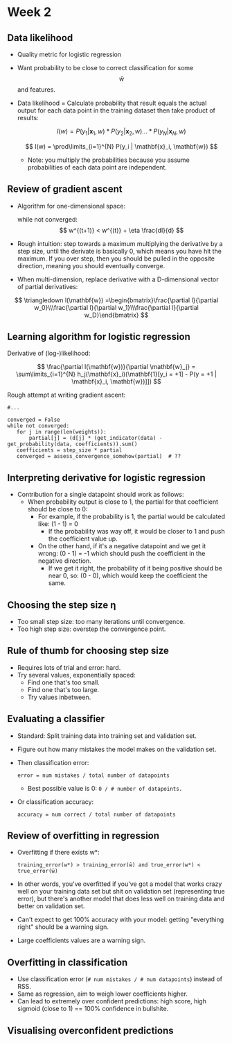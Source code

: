 # Week 2


## Data likelihood

* Quality metric for logistic regression
* Want probability to be close to correct classification for some $$ \hat{w} $$ and features.
* Data likelihood = Calculate probability that result equals the actual output for each data point in the training dataset then take product of results:

	$$ l(w) = P(y_1 | \mathbf{x}_1,w) * P(y_2 | \mathbf{x}_2,w) ... * P(y_N | \mathbf{x}_N,w) $$

	$$ l(w) = \prod\limits_{i=1}^{N} P(y_i | \mathbf{x}_i, \mathbf{w}) $$

	* Note: you multiply the probabilities because you assume probabilities of each data point are independent.

## Review of gradient ascent

* Algorithm for one-dimensional space:

	while not converged:
    $$ w^{(t+1)} < w^{(t)} + \eta \frac{dl}{d} $$

* Rough intuition: step towards a maximum multiplying the derivative by a step size, until the derivate is basically 0, which means you have hit the maximum. If you over step, then you should be pulled in the opposite direction, meaning you should eventually converge.

* When multi-dimension, replace derivative with a D-dimensional vector of partial derivatives:

$$ \triangledown l(\mathbf{w}) =\begin{bmatrix}\frac{\partial l}{\partial w_0}\\\frac{\partial l}{\partial w_1}\\\frac{\partial l}{\partial w_D}\end{bmatrix} $$

## Learning algorithm for logistic regression

Derivative of (log-)likelihood:

$$ \frac{\partial l(\mathbf{w})}{\partial \mathbf{w}_j} = \sum\limits_{i=1}^{N} h_j(\mathbf{x}_i)(\mathbf{1}[y_i = +1] - P(y = +1 | \mathbf{x}_i, \mathbf{w})]]) $$

Rough attempt at writing gradient ascent:

```
#...

converged = False
while not converged:
   for j in range(len(weights)):
       partial[j] = (d[j] * (get_indicator(data) - get_probability(data, coefficients)).sum()
   coefficients = step_size * partial
   converged = assess_convergence_somehow(partial)  # ??
```

## Interpreting derivative for logistic regression

* Contribution for a single datapoint should work as follows:
	* When probability output is close to 1, the partial for that coefficient should be close to 0:
		* For example, if the probability is 1, the partial would be calculated like: (1 - 1) = 0
			* If the probability was way off, it would be closer to 1 and push the coefficient value up.
		* On the other hand, if it's a negative datapoint and we get it wrong: (0 - 1) = -1 which should push the coefficient in the negative direction.
			* If we get it right, the probability of it being positive should be near 0, so: (0 - 0), which would keep the coefficient the same.

## Choosing the step size η

* Too small step size: too many iterations until convergence.
* Too high step size: overstep the convergence point.

## Rule of thumb for choosing step size

* Requires lots of trial and error: hard.
* Try several values, exponentially spaced:
	* Find one that's too small.
	* Find one that's too large.
	* Try values inbetween.

## Evaluating a classifier

* Standard: Split training data into training set and validation set.
* Figure out how many mistakes the model makes on the validation set.
* Then classification error:

  ```
  error = num mistakes / total number of datapoints
  ```

  * Best possible value is 0: ```0 / # number of datapoints.```

* Or classification accuracy:

  ```
  accuracy = num correct / total number of datapoints
  ```

## Review of overfitting in regression

* Overfitting if there exists w*:

  ```
  training_error(w*) > training_error(ŵ) and true_error(w*) < true_error(ŵ)
  ```

* In other words, you've overfitted if you've got a model that works crazy well on your training data set but shit on validation set (representing true error), but there's another model that does less well on training data and better on validation set.
* Can't expect to get 100% accuracy with your model: getting "everything right" should be a warning sign.
* Large coefficients values are a warning sign.

## Overfitting in classification

* Use classification error (``# num mistakes / # num datapoints``) instead of RSS.
* Same as regression, aim to weigh lower coefficients higher.
* Can lead to extremely over confident predictions: high score, high sigmoid (close to 1) == 100% confidence in bullshite.

## Visualising overconfident predictions
